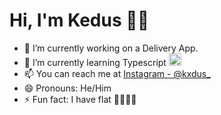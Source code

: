 # Hi, I'm Kedus 👋🏽

- 🔭 I’m currently working on a Delivery App.
- 🌱 I’m currently learning Typescript <img src="https://tecogill.com/wp-content/uploads/2019/09/1mn6bOs7s6Qbao15PMNRyOA.png" height="20" />
- 📫 You can reach me at [Instagram - @kxdus_](https://www.instagram.com/kxdus_/)
- 😄 Pronouns: He/Him
- ⚡ Fun fact: I have flat 🦶🏽🦶🏽

